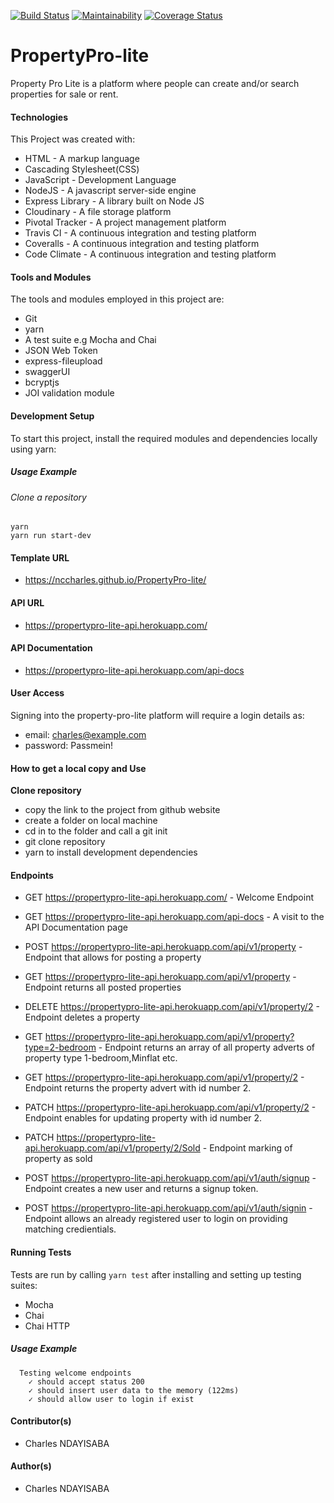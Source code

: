 [![Build Status](https://travis-ci.org/nccharles/PropertyPro-lite.svg?branch=develop)](https://travis-ci.org/nccharles/PropertyPro-lite)
[![Maintainability](https://api.codeclimate.com/v1/badges/3877d4edcb80503f7479/maintainability)](https://codeclimate.com/github/nccharles/PropertyPro-lite/maintainability)
[![Coverage Status](https://coveralls.io/repos/github/nccharles/PropertyPro-lite/badge.svg?branch=develop)](https://coveralls.io/github/nccharles/PropertyPro-lite?branch=develop)
# PropertyPro-lite
Property Pro Lite is a platform where people can create and/or search properties for sale or rent.

#### Technologies
This Project was created with:
- HTML - A markup language
- Cascading Stylesheet(CSS)
- JavaScript - Development Language
- NodeJS - A javascript server-side engine
- Express Library - A library built on Node JS
- Cloudinary - A file storage platform
- Pivotal Tracker - A project management platform
- Travis CI - A continuous integration and testing platform
- Coveralls - A continuous integration and testing platform
- Code Climate - A continuous integration and testing platform

#### Tools and Modules
The tools and modules employed in this project are:
- Git
- yarn
- A test suite e.g Mocha and Chai
- JSON Web Token
- express-fileupload
- swaggerUI
- bcryptjs
- JOI validation module

#### Development Setup
To start this project, install the required modules and dependencies locally using yarn:
##### Usage Example
###### Clone a repository
```
yarn
yarn run start-dev
```

#### Template URL
- https://nccharles.github.io/PropertyPro-lite/

#### API URL
- https://propertypro-lite-api.herokuapp.com/

#### API Documentation
-  https://propertypro-lite-api.herokuapp.com/api-docs

#### User Access
Signing into the property-pro-lite platform will require a login details as:
- email: charles@example.com
- password: Passmein!

#### How to get a local copy and Use
**Clone repository**
- copy the link to the project from github website
- create a folder on local machine
- cd in to the folder and call a git init
- git clone repository
- yarn to install development dependencies


#### Endpoints
- GET https://propertypro-lite-api.herokuapp.com/ - Welcome Endpoint
- GET https://propertypro-lite-api.herokuapp.com/api-docs - A visit to the API Documentation page

- POST https://propertypro-lite-api.herokuapp.com/api/v1/property - Endpoint that allows for posting a property

- GET https://propertypro-lite-api.herokuapp.com/api/v1/property - Endpoint returns all posted properties

- DELETE https://propertypro-lite-api.herokuapp.com/api/v1/property/2 - Endpoint deletes a property
- GET https://propertypro-lite-api.herokuapp.com/api/v1/property?type=2-bedroom - Endpoint returns an array of all property adverts of property type 1-bedroom,Minflat etc.

- GET https://propertypro-lite-api.herokuapp.com/api/v1/property/2 - Endpoint returns the property advert with id number 2.

- PATCH https://propertypro-lite-api.herokuapp.com/api/v1/property/2 - Endpoint enables for updating property with id number 2.

- PATCH https://propertypro-lite-api.herokuapp.com/api/v1/property/2/Sold - Endpoint marking of property as sold

- POST https://propertypro-lite-api.herokuapp.com/api/v1/auth/signup - Endpoint creates a new user and returns a signup token.

- POST https://propertypro-lite-api.herokuapp.com/api/v1/auth/signin - Endpoint allows an already registered user to login on providing matching credientials.


#### Running Tests
Tests are run by calling ```yarn test``` after installing and setting up testing suites:
- Mocha
- Chai
- Chai HTTP
##### Usage Example
```
  Testing welcome endpoints
    ✓ should accept status 200
    ✓ should insert user data to the memory (122ms)
    ✓ should allow user to login if exist
```
#### Contributor(s)
- Charles NDAYISABA

#### Author(s)
- Charles NDAYISABA
